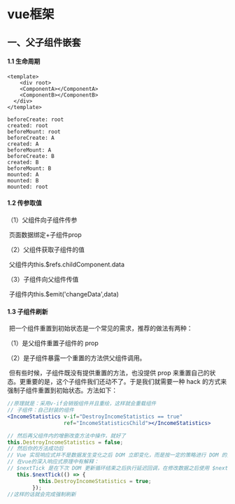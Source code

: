# vue框架

## 一、父子组件嵌套

#### 1.1 生命周期

```vue
<template>
	<div root>
    <ComponentA></ComponentA>
    <ComponentB></ComponentB>
  </div>
</template>

beforeCreate: root
created: root
beforeMount: root
beforeCreate: A
created: A
beforeMount: A
beforeCreate: B
created: B
beforeMount: B
mounted: A
mounted: B
mounted: root
```



#### 1.2 传参取值

（1）父组件向子组件传参

​		页面数据绑定+子组件prop

（2）父组件获取子组件的值

​		父组件内this.$refs.childComponent.data

（3）子组件向父组件传值

​		子组件内this.$emit('changeData',data)

#### 1.3 子组件刷新

​		把一个组件重置到初始状态是一个常见的需求，推荐的做法有两种：

（1）是父组件重置子组件的 prop

（2）是子组件暴露一个重置的方法供父组件调用。

​		但有些时候，子组件既没有提供重置的方法，也没提供 prop 来重置自己的状态。更重要的是，这个子组件我们还动不了。于是我们就需要一种 hack 的方式来强制子组件重置到初始状态。方法如下：

```jsx
//原理就是：采用v-if会销毁组件并且重绘，这样就会重载组件
// 子组件：自己封装的组件
<IncomeStatistics v-if="DestroyIncomeStatistics == true"
                  ref="IncomeStatisticsChild"></IncomeStatistics>

// 然后再父组件内的增删改查方法中操作，就好了
this.DestroyIncomeStatistics = false;
// 然后你的方法成功后
// Vue 实现响应式并不是数据发生变化之后 DOM 立即变化，而是按一定的策略进行 DOM 的更新。
// 在vue的深入响应式原理中有解释：
// $nextTick 是在下次 DOM 更新循环结束之后执行延迟回调，在修改数据之后使用 $nextTick，则可以在回调中获取更新后的 DOM
   this.$nextTick(() => {
          this.DestroyIncomeStatistics = true;
        });
//这样的话就会完成强制刷新
```
